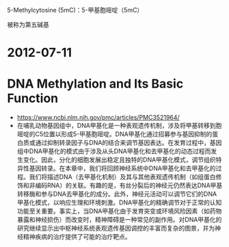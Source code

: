 5-Methylcytosine (5mC)：5-甲基胞嘧啶（5mC）

被称为第五碱基





# 2012-07-11
# DNA Methylation and Its Basic Function
- https://www.ncbi.nlm.nih.gov/pmc/articles/PMC3521964/
- 在哺乳动物基因组中，DNA甲基化是一种表观遗传机制，涉及将甲基转移到胞嘧啶的C5位置以形成5-甲基胞嘧啶。DNA甲基化通过招募参与基因抑制的蛋白质或通过抑制转录因子与DNA的结合来调节基因表达。在发育过程中，基因组中DNA甲基化的模式由于涉及从头DNA甲基化和去甲基化的动态过程而发生变化。因此，分化的细胞发展出稳定且独特的DNA甲基化模式，调节组织特异性基因转录。在本章中，我们将回顾神经系统中DNA甲基化和去甲基化的过程。我们将描述DNA（去甲基化机制）及其与其他表观遗传机制（如组蛋白修饰和非编码RNA）的关联。有趣的是，有丝分裂后的神经元仍然表达DNA甲基转移酶和参与DNA去甲基化的成分。此外，神经元活动可以调节它们的DNA甲基化模式，以响应生理和环境刺激。DNA甲基化的精确调节对于正常的认知功能至关重要。事实上，当DNA甲基化由于发育突变或环境风险因素（如药物暴露和神经损伤）而改变时，精神障碍是一种常见的副作用。对DNA甲基化的研究继续显示出中枢神经系统表观遗传基因调控的丰富而复杂的图景，并为神经精神疾病的治疗提供了可能的治疗靶点。
